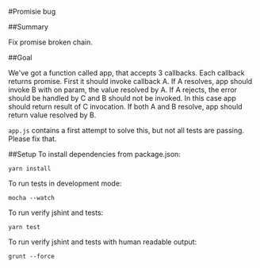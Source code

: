 #Promisie bug

##Summary

Fix promise broken chain.

##Goal 

We've got a function called app, that accepts 3 callbacks. Each callback returns promise.
First it should invoke callback A.
If A resolves, app should invoke B with on param, the value resolved by A. 
If A rejects, the error should be handled by C and B should not be invoked. In this case app should return result of C invocation. 
If both A and B resolve, app should return value resolved by B.
 
`app.js` contains a first attempt to solve this, but not all tests are passing. Please fix that.

##Setup
To install dependencies from package.json:

    yarn install

To run tests in development mode:

    mocha --watch

To run verify jshint and tests:

    yarn test

To run verify jshint and tests with human readable output:

    grunt --force
